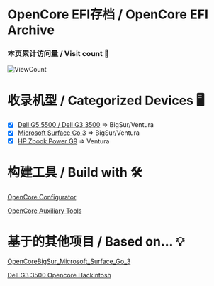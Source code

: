 # OpenCore EFI存档 / OpenCore EFI Archive


### 本页累计访问量 / Visit count 👋
![ViewCount](https://count.getloli.com/get/@view_github_ce_ocefiarch)

# 收录机型 / Categorized Devices 🖥️
- [x] [Dell G5 5500 / Dell G3 3500](Dell_G5_5500) => BigSur/Ventura
- [x] [Microsoft Surface Go 3](Surface_Go_3) => BigSur/Ventura
- [x] [HP Zbook Power G9](HP_Zbook_Power_G9) => Ventura

# 构建工具 / Build with 🛠️
[OpenCore Configurator](https://github.com/HackintoshFans/OpenCoreConfigurator)

[OpenCore Auxiliary Tools](https://github.com/ic005k/OCAuxiliaryTools)

# 基于的其他项目 / Based on... 💡
[OpenCoreBigSur_Microsoft_Surface_Go_3](https://github.com/djmanri3/OpenCoreBigSur_Microsoft_Surface_Go_3)

[Dell G3 3500 Opencore Hackintosh](https://github.com/Xoloth/Dell-G3-3500-Opencore-Hackintosh)

